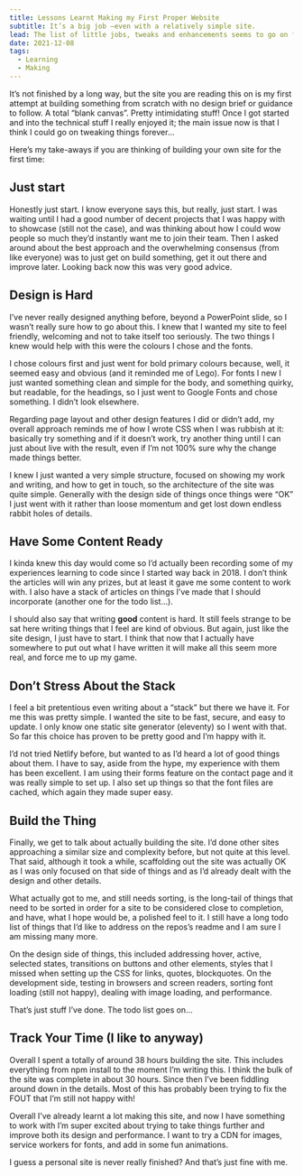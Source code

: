 ```yaml
---
title: Lessons Learnt Making my First Proper Website
subtitle: It’s a big job —even with a relatively simple site.
lead: The list of little jobs, tweaks and enhancements seems to go on forever. All I can suggest is make a list and take them on one at a time.
date: 2021-12-08
tags:
  - Learning
  - Making
---
```


It’s not finished by a long way, but the site you are reading this on is my first attempt at building something from scratch with no design brief or guidance to follow. A total “blank canvas”. Pretty intimidating stuff! Once I got started and into the technical stuff I really enjoyed it; the main issue now is that I think I could go on tweaking things forever…

Here’s my take-aways if you are thinking of building your own site for the first time:

## Just start

Honestly just start. I know everyone says this, but really, just start. I was waiting until I had a good number of decent projects that I was happy with to showcase (still not the case), and was thinking about how I could wow people so much they’d instantly want me to join their team. Then I asked around about the best approach and the overwhelming consensus (from like everyone) was to just get on build something, get it out there and improve later. Looking back now this was very good advice.

## Design is Hard

I’ve never really designed anything before, beyond a PowerPoint slide, so I wasn’t really sure how to go about this. I knew that I wanted my site to feel friendly, welcoming and not to take itself too seriously. The two things I knew would help with this were the colours I chose and the fonts.

I chose colours first and just went for bold primary colours because, well, it seemed easy and obvious (and it reminded me of Lego). For fonts I new I just wanted something clean and simple for the body, and something quirky, but readable, for the headings, so I just went to Google Fonts and chose something. I didn’t look elsewhere.

Regarding page layout and other design features I did or didn’t add, my overall approach reminds me of how I wrote CSS when I was rubbish at it: basically try something and if it doesn’t work, try another thing until I can just about live with the result, even if I’m not 100% sure why the change made things better.

I knew I just wanted a very simple structure, focused on showing my work and writing, and how to get in touch, so the architecture of the site was quite simple. Generally with the design side of things once things were “OK” I just went with it rather than loose momentum and get lost down endless rabbit holes of details.

## Have Some Content Ready

I kinda knew this day would come so I’d actually been recording some of my experiences learning to code since I started way back in 2018. I don’t think the articles will win any prizes, but at least it gave me some content to work with. I also have a stack of articles on things I’ve made that I should incorporate (another one for the todo list…).

I should also say that writing **good** content is hard. It still feels strange to be sat here writing things that I feel are kind of obvious. But again, just like the site design, I just have to start. I think that now that I actually have somewhere to put out what I have written it will make all this seem more real, and force me to up my game.

## Don’t Stress About the Stack

I feel a bit pretentious even writing about a “stack” but there we have it. For me this was pretty simple. I wanted the site to be fast, secure, and easy to update. I only know one static site generator (eleventy) so I went with that. So far this choice has proven to be pretty good and I’m happy with it.

I’d not tried Netlify before, but wanted to as I’d heard a lot of good things about them. I have to say, aside from the hype, my experience with them has been excellent. I am using their forms feature on the contact page and it was really simple to set up. I also set up things so that the font files are cached, which again they made super easy.

## Build the Thing

Finally, we get to talk about actually building the site. I’d done other sites approaching a similar size and complexity before, but not quite at this level. That said, although it took a while, scaffolding out the site was actually OK as I was only focused on that side of things and as I’d already dealt with the design and other details.

What actually got to me, and still needs sorting, is the long-tail of things that need to be sorted in order for a site to be considered close to completion, and have, what I hope would be, a polished feel to it. I still have a long todo list of things that I’d like to address on the repos’s readme and I am sure I am missing many more.

On the design side of things, this included addressing hover, active, selected states, transitions on buttons and other elements, styles that I missed when setting up the CSS for links, quotes, blockquotes. On the development side, testing in browsers and screen readers, sorting font loading (still not happy), dealing with image loading, and performance.

That’s just stuff I’ve done. The todo list goes on…

## Track Your Time (I like to anyway)

Overall I spent a totally of around 38 hours building the site. This includes everything from npm install to the moment I’m writing this. I think the bulk of the site was complete in about 30 hours. Since then I’ve been fiddling around down in the details. Most of this has probably been trying to fix the FOUT that I’m still not happy with!

Overall I’ve already learnt a lot making this site, and now I have something to work with I’m super excited about trying to take things further and improve both its design and performance. I want to try a CDN for images, service workers for fonts, and add in some fun animations.

I guess a personal site is never really finished? And that’s just fine with me.
